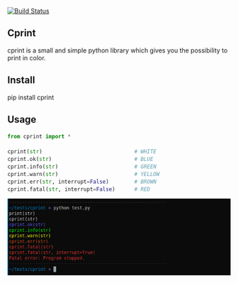[![Build Status](https://travis-ci.org/EVasseure/cprint.svg?branch=master)](https://travis-ci.org/EVasseure/cprint)

## Cprint

cprint is a small and simple python library which gives you the possibility to print in color.  

## Install

pip install cprint

## Usage

```python
from cprint import *

cprint(str) 							# WHITE
cprint.ok(str)							# BLUE
cprint.info(str)						# GREEN
cprint.warn(str)						# YELLOW
cprint.err(str, interrupt=False)		# BROWN
cprint.fatal(str, interrupt=False)		# RED
```

![Demo](/img/screen.png)